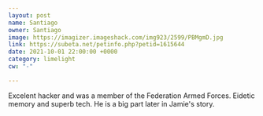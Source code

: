 ```yaml
---
layout: post
name: Santiago
owner: Santiago
image: https://imagizer.imageshack.com/img923/2599/PBMgmD.jpg
link: https://subeta.net/petinfo.php?petid=1615644
date: 2021-10-01 22:00:00 +0000
category: limelight
cw: "-"

---
```

Excelent hacker and was a member of the Federation Armed Forces. Eidetic memory and superb tech. He is a big part later in Jamie's story.